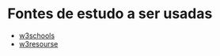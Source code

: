 # Fontes de estudo a ser usadas

- [w3schools](https://www.w3schools.com/python/)
- [w3resourse](https://www.w3resource.com/index.php)
